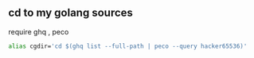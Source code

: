 

## cd to my golang sources
require ghq , peco

```bash
alias cgdir='cd $(ghq list --full-path | peco --query hacker65536)'
```
